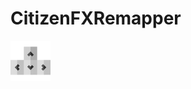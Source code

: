 # CitizenFXRemapper
<img src="https://github.com/Darahz/CitizenFXRemapper/blob/master/CitizenFXRemapper/keyboardImage.png?raw=true" height=64 width=64>
